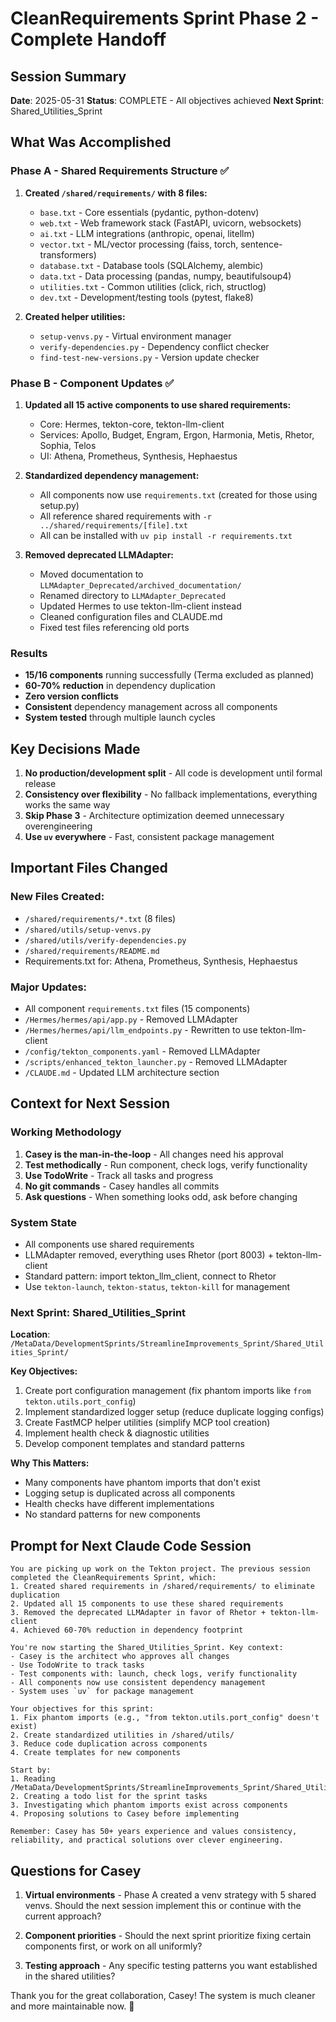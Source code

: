 # CleanRequirements Sprint Phase 2 - Complete Handoff

## Session Summary
**Date**: 2025-05-31
**Status**: COMPLETE - All objectives achieved
**Next Sprint**: Shared_Utilities_Sprint

## What Was Accomplished

### Phase A - Shared Requirements Structure ✅
1. **Created `/shared/requirements/` with 8 files:**
   - `base.txt` - Core essentials (pydantic, python-dotenv)
   - `web.txt` - Web framework stack (FastAPI, uvicorn, websockets)
   - `ai.txt` - LLM integrations (anthropic, openai, litellm)
   - `vector.txt` - ML/vector processing (faiss, torch, sentence-transformers)
   - `database.txt` - Database tools (SQLAlchemy, alembic)
   - `data.txt` - Data processing (pandas, numpy, beautifulsoup4)
   - `utilities.txt` - Common utilities (click, rich, structlog)
   - `dev.txt` - Development/testing tools (pytest, flake8)

2. **Created helper utilities:**
   - `setup-venvs.py` - Virtual environment manager
   - `verify-dependencies.py` - Dependency conflict checker
   - `find-test-new-versions.py` - Version update checker

### Phase B - Component Updates ✅
1. **Updated all 15 active components to use shared requirements:**
   - Core: Hermes, tekton-core, tekton-llm-client
   - Services: Apollo, Budget, Engram, Ergon, Harmonia, Metis, Rhetor, Sophia, Telos
   - UI: Athena, Prometheus, Synthesis, Hephaestus

2. **Standardized dependency management:**
   - All components now use `requirements.txt` (created for those using setup.py)
   - All reference shared requirements with `-r ../shared/requirements/[file].txt`
   - All can be installed with `uv pip install -r requirements.txt`

3. **Removed deprecated LLMAdapter:**
   - Moved documentation to `LLMAdapter_Deprecated/archived_documentation/`
   - Renamed directory to `LLMAdapter_Deprecated`
   - Updated Hermes to use tekton-llm-client instead
   - Cleaned configuration files and CLAUDE.md
   - Fixed test files referencing old ports

### Results
- **15/16 components** running successfully (Terma excluded as planned)
- **60-70% reduction** in dependency duplication
- **Zero version conflicts**
- **Consistent** dependency management across all components
- **System tested** through multiple launch cycles

## Key Decisions Made

1. **No production/development split** - All code is development until formal release
2. **Consistency over flexibility** - No fallback implementations, everything works the same way
3. **Skip Phase 3** - Architecture optimization deemed unnecessary overengineering
4. **Use `uv` everywhere** - Fast, consistent package management

## Important Files Changed

### New Files Created:
- `/shared/requirements/*.txt` (8 files)
- `/shared/utils/setup-venvs.py`
- `/shared/utils/verify-dependencies.py`
- `/shared/requirements/README.md`
- Requirements.txt for: Athena, Prometheus, Synthesis, Hephaestus

### Major Updates:
- All component `requirements.txt` files (15 components)
- `/Hermes/hermes/api/app.py` - Removed LLMAdapter
- `/Hermes/hermes/api/llm_endpoints.py` - Rewritten to use tekton-llm-client
- `/config/tekton_components.yaml` - Removed LLMAdapter
- `/scripts/enhanced_tekton_launcher.py` - Removed LLMAdapter
- `/CLAUDE.md` - Updated LLM architecture section

## Context for Next Session

### Working Methodology
1. **Casey is the man-in-the-loop** - All changes need his approval
2. **Test methodically** - Run component, check logs, verify functionality
3. **Use TodoWrite** - Track all tasks and progress
4. **No git commands** - Casey handles all commits
5. **Ask questions** - When something looks odd, ask before changing

### System State
- All components use shared requirements
- LLMAdapter removed, everything uses Rhetor (port 8003) + tekton-llm-client
- Standard pattern: import tekton_llm_client, connect to Rhetor
- Use `tekton-launch`, `tekton-status`, `tekton-kill` for management

### Next Sprint: Shared_Utilities_Sprint

**Location**: `/MetaData/DevelopmentSprints/StreamlineImprovements_Sprint/Shared_Utilities_Sprint/`

**Key Objectives:**
1. Create port configuration management (fix phantom imports like `from tekton.utils.port_config`)
2. Implement standardized logger setup (reduce duplicate logging configs)
3. Create FastMCP helper utilities (simplify MCP tool creation)
4. Implement health check & diagnostic utilities
5. Develop component templates and standard patterns

**Why This Matters:**
- Many components have phantom imports that don't exist
- Logging setup is duplicated across all components
- Health checks have different implementations
- No standard patterns for new components

## Prompt for Next Claude Code Session

```
You are picking up work on the Tekton project. The previous session completed the CleanRequirements Sprint, which:
1. Created shared requirements in /shared/requirements/ to eliminate duplication
2. Updated all 15 components to use these shared requirements
3. Removed the deprecated LLMAdapter in favor of Rhetor + tekton-llm-client
4. Achieved 60-70% reduction in dependency footprint

You're now starting the Shared_Utilities_Sprint. Key context:
- Casey is the architect who approves all changes
- Use TodoWrite to track tasks
- Test components with: launch, check logs, verify functionality
- All components now use consistent dependency management
- System uses `uv` for package management

Your objectives for this sprint:
1. Fix phantom imports (e.g., "from tekton.utils.port_config" doesn't exist)
2. Create standardized utilities in /shared/utils/
3. Reduce code duplication across components
4. Create templates for new components

Start by:
1. Reading /MetaData/DevelopmentSprints/StreamlineImprovements_Sprint/Shared_Utilities_Sprint/README.md
2. Creating a todo list for the sprint tasks
3. Investigating which phantom imports exist across components
4. Proposing solutions to Casey before implementing

Remember: Casey has 50+ years experience and values consistency, reliability, and practical solutions over clever engineering.
```

## Questions for Casey

1. **Virtual environments** - Phase A created a venv strategy with 5 shared venvs. Should the next session implement this or continue with the current approach?

2. **Component priorities** - Should the next sprint prioritize fixing certain components first, or work on all uniformly?

3. **Testing approach** - Any specific testing patterns you want established in the shared utilities?

Thank you for the great collaboration, Casey! The system is much cleaner and more maintainable now. 🎉